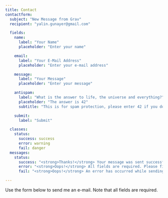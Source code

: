 ```yaml
---
title: Contact
contactform:
  subject: "New Message from Grav"
  recipient: "yalin.gunayer@gmail.com"

  fields:
    name:
      label: "Your Name"
      placeholder: "Enter your name"

    email:
      label: "Your E-Mail Address"
      placeholder: "Enter your e-mail address"

    message:
      label: "Your Message"
      placeholder: "Enter your message"

    antispam:
      label: "What is the answer to life, the universe and everything?"
      placeholder: "The answer is 42"
      subtitle: "This is for spam protection, please enter 42 if you don't already know the answer."

    submit:
      label: "Submit"

  classes:
    status:
      success: success
      error: warning
      fail: danger
  messages:
    status:
      success: "<strong>Thanks!</strong> Your message was sent successfully."
      error: "<strong>Oops!</strong> All fields are required. Please fill them in."
      fail: "<strong>Oops!</strong> An error has occurred while sending your message. Please try again later."

---
```


Use the form below to send me an e-mail. Note that all fields are required.

